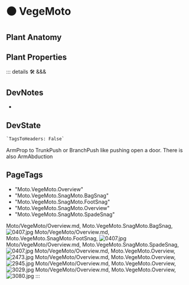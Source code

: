
# 🟠 <moto>VegeMoto</moto>

## Plant Anatomy

## Plant Properties

::: details 🛠 <dev>&&&</dev>

## DevNotes

-

## DevState

```py
`TagsToHeaders: False`
```

ArmProp to TrunkPush or BranchPush like pushing open a door. There is also ArmAbduction

<h2>PageTags</h2>

- "Moto.VegeMoto.Overview"
- "Moto.VegeMoto.SnagMoto.BagSnag"
- "Moto.VegeMoto.SnagMoto.FootSnag"
- "Moto.VegeMoto.SnagMoto.Overview"
- "Moto.VegeMoto.SnagMoto.SpadeSnag"

Moto/VegeMoto/Overview.md, <dev>Moto.VegeMoto.SnagMoto.BagSnag</dev>, ![0407.jpg](/PaperPhoto/0407.jpg)
Moto/VegeMoto/Overview.md, <dev>Moto.VegeMoto.SnagMoto.FootSnag</dev>, ![0407.jpg](/PaperPhoto/0407.jpg)
Moto/VegeMoto/Overview.md, <dev>Moto.VegeMoto.SnagMoto.SpadeSnag</dev>, ![0407.jpg](/PaperPhoto/0407.jpg)
Moto/VegeMoto/Overview.md, <dev>Moto.VegeMoto.Overview</dev>, ![2473.jpg](/PaperPhoto/2473.jpg)
Moto/VegeMoto/Overview.md, <dev>Moto.VegeMoto.Overview</dev>, ![2945.jpg](/PaperPhoto/2945.jpg)
Moto/VegeMoto/Overview.md, <dev>Moto.VegeMoto.Overview</dev>, ![3029.jpg](/PaperPhoto/3029.jpg)
Moto/VegeMoto/Overview.md, <dev>Moto.VegeMoto.Overview</dev>, ![3080.jpg](/PaperPhoto/3080.jpg)
:::
